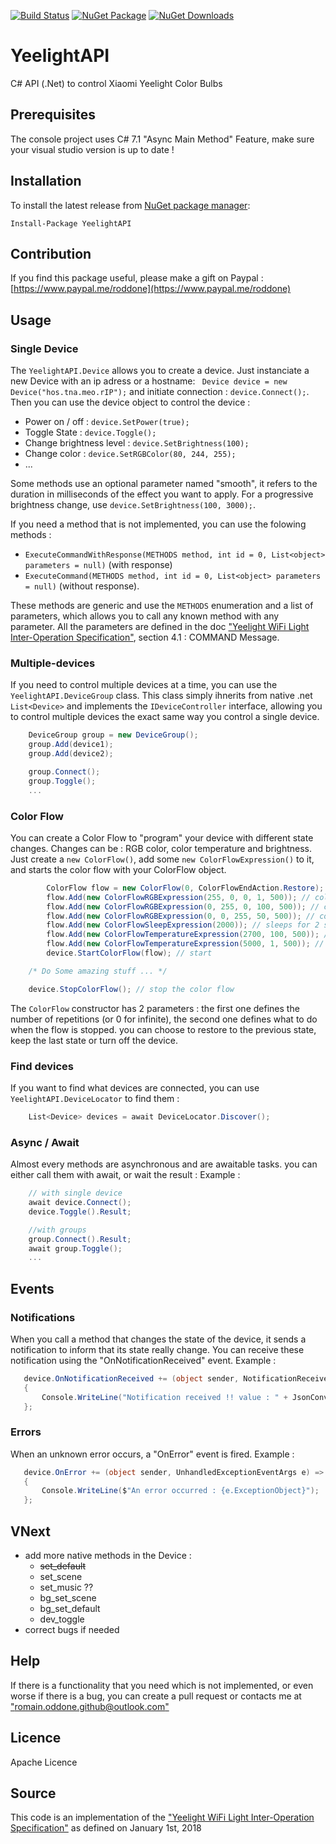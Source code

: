 [![Build Status](https://travis-ci.org/roddone/YeelightAPI.svg?branch=master)](https://travis-ci.org/roddone/YeelightAPI)
[![NuGet Package](https://img.shields.io/nuget/v/YeelightAPI.svg)](https://www.nuget.org/packages/YeelightAPI/)
[![NuGet Downloads](https://img.shields.io/nuget/dt/YeelightAPI.svg)](https://www.nuget.org/packages/YeelightAPI/)

# YeelightAPI
C# API (.Net) to control Xiaomi Yeelight Color Bulbs

## Prerequisites
The console project uses C# 7.1 "Async Main Method" Feature, make sure your visual studio version is up to date !

## Installation
To install the latest release from [NuGet package manager](https://www.nuget.org/packages/YeelightAPI/):

    Install-Package YeelightAPI

## Contribution
If you find this package useful, please make a gift on Paypal : [https://www.paypal.me/roddone](https://www.paypal.me/roddone)

## Usage
### Single Device
The `YeelightAPI.Device` allows you to create a device. Just instanciate a new Device with an ip adress or a hostname: ` Device device = new Device("hos.tna.meo.rIP");` and initiate connection : `device.Connect();`.
Then you can use the device object to control the device : 
* Power on / off : `device.SetPower(true);`
* Toggle State : `device.Toggle();`
* Change brightness level : `device.SetBrightness(100);`
* Change color : `device.SetRGBColor(80, 244, 255);`
* ...

Some methods use an optional parameter named "smooth", it refers to the duration in milliseconds of the effect you want to apply. For a progressive brightness change, use `device.SetBrightness(100, 3000);`.

If you need a method that is not implemented, you can use the folowing methods :
* `ExecuteCommandWithResponse(METHODS method, int id = 0, List<object> parameters = null)` (with response) 
* `ExecuteCommand(METHODS method, int id = 0, List<object> parameters = null)` (without response).

These methods are generic and use the `METHODS` enumeration and a list of parameters, which allows you to call any known method with any parameter.
All the parameters are defined in the doc ["Yeelight WiFi Light Inter-Operation Specification"](http://www.yeelight.com/download/Yeelight_Inter-Operation_Spec.pdf "Link to Yeelight WiFi Light Inter-Operation Specification"), section 4.1 : COMMAND Message.

### Multiple-devices
If you need to control multiple devices at a time, you can use the `YeelightAPI.DeviceGroup` class. 
This class simply ihnerits from native .net `List<Device>` and implements the `IDeviceController` interface, allowing you to control multiple devices the exact same way you control a single device.
```csharp
	DeviceGroup group = new DeviceGroup();
	group.Add(device1);
	group.Add(device2);

	group.Connect();
	group.Toggle();
	...
```

### Color Flow
You can create a Color Flow to "program" your device with different state changes. Changes can be : RGB color, color temperature and brightness.
Just create a `new ColorFlow()`, add some `new ColorFlowExpression()` to it, and starts the color flow with your ColorFlow object.
```csharp
    	ColorFlow flow = new ColorFlow(0, ColorFlowEndAction.Restore);
    	flow.Add(new ColorFlowRGBExpression(255, 0, 0, 1, 500)); // color : red / brightness : 1% / duration : 500
    	flow.Add(new ColorFlowRGBExpression(0, 255, 0, 100, 500)); // color : green / brightness : 100% / duration : 500
    	flow.Add(new ColorFlowRGBExpression(0, 0, 255, 50, 500)); // color : blue / brightness : 50% / duration : 500
    	flow.Add(new ColorFlowSleepExpression(2000)); // sleeps for 2 seconds
    	flow.Add(new ColorFlowTemperatureExpression(2700, 100, 500)); // color temperature : 2700k / brightness : 100 / duration : 500
    	flow.Add(new ColorFlowTemperatureExpression(5000, 1, 500)); // color temperature : 5000k / brightness : 100 / duration : 500
    	device.StartColorFlow(flow); // start

	/* Do Some amazing stuff ... */

	device.StopColorFlow(); // stop the color flow
```

The `ColorFlow` constructor has 2 parameters : the first one defines the number of repetitions (or 0 for infinite), the second one defines what to do when the flow is stopped. you can choose to restore to the previous state, keep the last state or turn off the device.

### Find devices
If you want to find what devices are connected, you can use `YeelightAPI.DeviceLocator` to find them : 
```csharp
	List<Device> devices = await DeviceLocator.Discover();
```

### Async / Await
Almost every methods are asynchronous and are awaitable tasks. you can either call them with await, or wait the result : 
Example : 
```csharp
	// with single device
	await device.Connect();
	device.Toggle().Result;

	//with groups
	group.Connect().Result;
	await group.Toggle();
	...
```

## Events
### Notifications
When you call a method that changes the state of the device, it sends a notification to inform that its state really change. You can receive these notification using the "OnNotificationReceived" event.
Example : 
```csharp
   device.OnNotificationReceived += (object sender, NotificationReceivedEventArgs arg) =>
   {
       Console.WriteLine("Notification received !! value : " + JsonConvert.SerializeObject(arg.Result));
   };
```

### Errors
When an unknown error occurs, a "OnError" event is fired.
Example : 
```csharp
   device.OnError += (object sender, UnhandledExceptionEventArgs e) =>
   {
       Console.WriteLine($"An error occurred : {e.ExceptionObject}");
   };
```

## VNext
* add more native methods in the Device : 
	* ~~set_default~~
	* set_scene
	* set_music ??
	* bg_set_scene
	* bg_set_default
	* dev_toggle
* correct bugs if needed

## Help
If there is a functionality that you need which is not implemented, or even worse if there is a bug, you can create a pull request or contacts me at ["romain.oddone.github@outlook.com"](mailto:romain.oddone.github@outlook.com)

## Licence

Apache Licence

## Source
This code is an implementation of the ["Yeelight WiFi Light Inter-Operation Specification"](http://www.yeelight.com/download/Yeelight_Inter-Operation_Spec.pdf "Link to Yeelight WiFi Light Inter-Operation Specification") as defined on January 1st, 2018
